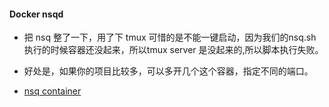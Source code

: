 #### **Docker nsqd**

* 把 nsq 整了一下，用了下 tmux 可惜的是不能一键启动，因为我们的nsq.sh执行的时候容器还没起来，所以tmux server 是没起来的,所以脚本执行失败。
* 好处是，如果你的项目比较多，可以多开几个这个容器，指定不同的端口。

* [nsq container](https://hub.docker.com/repository/docker/zijianliunorse/s_nsqd)